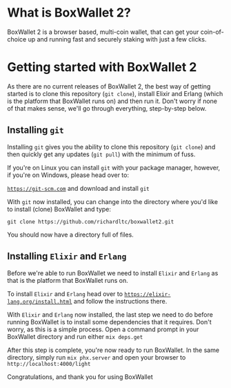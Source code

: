 # What is BoxWallet 2?

BoxWallet 2 is a browser based,  multi-coin wallet, that can get your coin-of-choice up and running fast and securely staking with just a few clicks.

# Getting started with BoxWallet 2

As there are no current releases of BoxWallet 2, the best way of getting started is to clone this repository (`git clone`), install Elixir and Erlang (which is the platform that BoxWallet runs on) and then run it. Don't worry if none of that makes sense, we'll go through everything, step-by-step below.

## Installing `git`

Installing `git` gives you the ability to clone this repository (`git clone`) and then quickly get any updates (`git pull`) with the minimum of fuss.

If you're on Linux you can install `git` with your package manager, however, if you're on Windows, please head over to:

[`https://git-scm.com`](https://git-scm.com) and download and install `git`

With `git` now installed, you can change into the directory where you'd like to install (clone) BoxWallet and type:

`git clone https://github.com/richardltc/boxwallet2.git`

You should now have a directory full of files.

## Installing `Elixir` and `Erlang`
Before we're able to run BoxWallet we need to install `Elixir` and `Erlang` as that is the platform that BoxWallet runs on.

To install `Elixir` and `Erlang` head over to [`https://elixir-lang.org/install.html`](https://elixir-lang.org/install) and follow the instructions there.

With `Elixir` and `Erlang` now installed, the last step we need to do before running BoxWallet is to install some dependencies that
it requires. Don't worry, as this is a simple process. Open a command prompt in your BoxWallet directory and
run either `mix deps.get`

After this step is complete, you're now ready to run BoxWallet. In the same directory, simply run `mix phx.server` and open your browser to `http://localhost:4000/light`

Congratulations, and thank you for using BoxWallet
